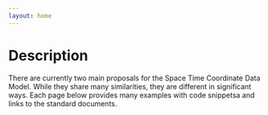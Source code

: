 ```yaml
---
layout: home
---
```


Description
============

There are currently two main proposals for the Space Time Coordinate Data Model.
While they share many similarities, they are different in significant ways.
Each page below provides many examples with code snippetsa and links to the standard documents.